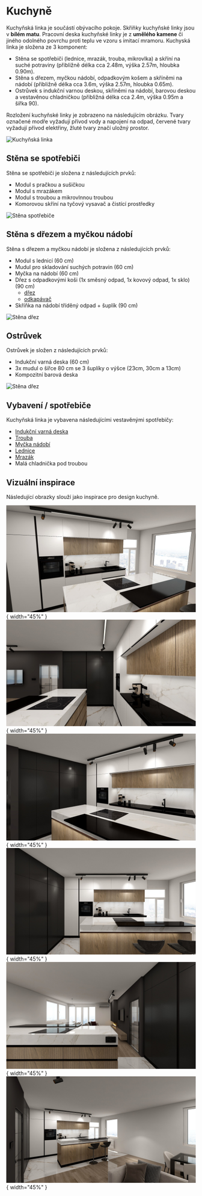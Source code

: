 # Kuchyně

Kuchyňská linka je součástí obývacího pokoje. Skříňky kuchyňské linky jsou v **bílém matu**. Pracovní deska kuchyňské linky je z **umělého kamene** či jiného odolného povrchu proti teplu ve vzoru s imitací mramoru. Kuchyská linka je složena ze 3 komponent:

* Stěna se spotřebiči (lednice, mrazák, trouba, mikrovlka) a skříní na suché potraviny (přibližně délka cca 2.48m, výška 2.57m, hloubka 0.90m).
* Stěna s dřezem, myčkou nádobí, odpadkovým košem a skříněmi na nádobí (přibližně délka cca 3.6m, výška 2.57m, hloubka 0.65m).
* Ostrůvek s indukční varnou deskou, skříněmi na nádobí, barovou deskou a vestavěnou chladničkou (přibližná délka cca 2.4m, výška 0.95m a šířka 90).

Rozložení kuchyňské linky je zobrazeno na následujícím obrázku. Tvary označené modře vyžadují přívod vody a napojení na odpad, červené tvary vyžadují přívod elektřiny, žluté tvary značí uložný prostor.

![Kuchyňská linka](../static/drawings/floor-plan.furniched.drawio)

## Stěna se spotřebiči

Stěna se spotřebiči je složena z následujících prvků:

- Modul s pračkou a sušičkou
- Modul s mrazákem
- Modul s troubou a mikrovlnnou troubou
- Komorovou skříní na tyčový vysavač a čistící prostředky

![Stěna spotřebiče](../static/drawings/kitchen.wall-appliances.drawio)

## Stěna s dřezem a myčkou nádobí

Stěna s dřezem a myčkou nádobí je složena z následujících prvků:

- Modul s lednicí (60 cm)
- Mudul pro skladování suchých potravin (60 cm)
- Myčka na nádobí (60 cm)
- Dřez s odpadkovými koši (1x směsný odpad, 1x kovový odpad, 1x sklo) (90 cm)
    - [dřez](https://eshop-franke.cz/jednodrezy-kulate-drezy/100964-kuchynsky-drez-franke-kubus-2-kng-110-62-matna-cerna-7612985906777.html)
    - [odkapávač](https://eshop-franke.cz/misky-do-drezu/26359-miska-franke-1120066060-pro-drezy-mrg-7612980052851.html)
- Skříňka na nádobí tříděný odpad + šuplík (90 cm)

![Stěna dřez](../static/drawings/kitchen.wall-watter.drawio)

## Ostrůvek

Ostrůvek je složen z následujících prvků:

- Indukční varná deska (60 cm)
- 3x mudul o šířce 80 cm se 3 šuplíky o výšce (23cm, 30cm a 13cm)
- Kompozitní barová deska

![Stěna dřez](../static/drawings/kitchen.island.drawio)

## Vybavení / spotřebiče

Kuchyňská linka je vybavena následujícími vestavěnými spotřebičy:

- [Indukční varná deska](https://www.alza.cz/siemens-ex875hvc1e-d7992065.htm)
- [Trouba](https://www.alza.cz/bosch-hsg7361b1-d7978652.htm)
- [Myčka nádobí](https://www.alza.cz/bosch-smv8ycx03e-d6751313.htm)
- [Lednice](https://www.alza.cz/aeg-mastery-ske818d1ds-d6703364.htm)
- [Mrazák](https://www.alza.cz/vestfrost-vr-bf27912h1s-d6497732.htm)
- Malá chladnička pod troubou

## Vizuální inspirace

Následující obrazky slouží jako inspirace pro design kuchyně.

![Kitchen main](../static/img/kitchen/kitchen.main.jpg){ width="45%" }
![Kitchen side](../static/img/kitchen/kitchen.side.jpg){ width="45%" }
![Kitchen side](../static/img/kitchen/kitchen.side.alt.jpg){ width="45%" }
![Kitchen side](../static/img/kitchen/kitchen.front.jpg){ width="45%" }
![Kitchen side](../static/img/kitchen/kitchen.wall.jpg){ width="45%" }
![Kitchen side](../static/img/kitchen/kitchen.all.view.jpg){ width="45%" }

